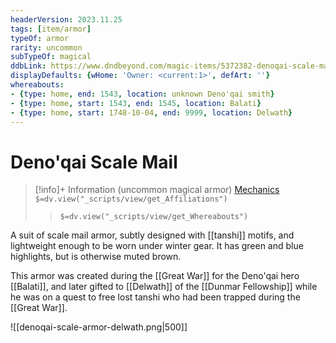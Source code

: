 ```yaml
---
headerVersion: 2023.11.25
tags: [item/armor]
typeOf: armor
rarity: uncommon
subTypeOf: magical
ddbLink: https://www.dndbeyond.com/magic-items/5372382-denoqai-scale-mail
displayDefaults: {wHome: 'Owner: <current:1>', defArt: ''}
whereabouts:
- {type: home, end: 1543, location: unknown Deno'qai smith}
- {type: home, start: 1543, end: 1545, location: Balati}
- {type: home, start: 1748-10-04, end: 9999, location: Delwath}
---
```

# Deno'qai Scale Mail
>[!info]+ Information
> (uncommon magical armor)
> [Mechanics](https://www.dndbeyond.com/magic-items/5372382-denoqai-scale-mail)
> `$=dv.view("_scripts/view/get_Affiliations")`
>> `$=dv.view("_scripts/view/get_Whereabouts")`

A suit of scale mail armor, subtly designed with [[tanshi]] motifs, and lightweight enough to be worn under winter gear. It has green and blue highlights, but is otherwise muted brown.

This armor was created during the [[Great War]] for the Deno'qai hero [[Balati]], and later gifted to [[Delwath]] of the [[Dunmar Fellowship]] while he was on a quest to free lost tanshi who had been trapped during the [[Great War]]. 

![[denoqai-scale-armor-delwath.png|500]]